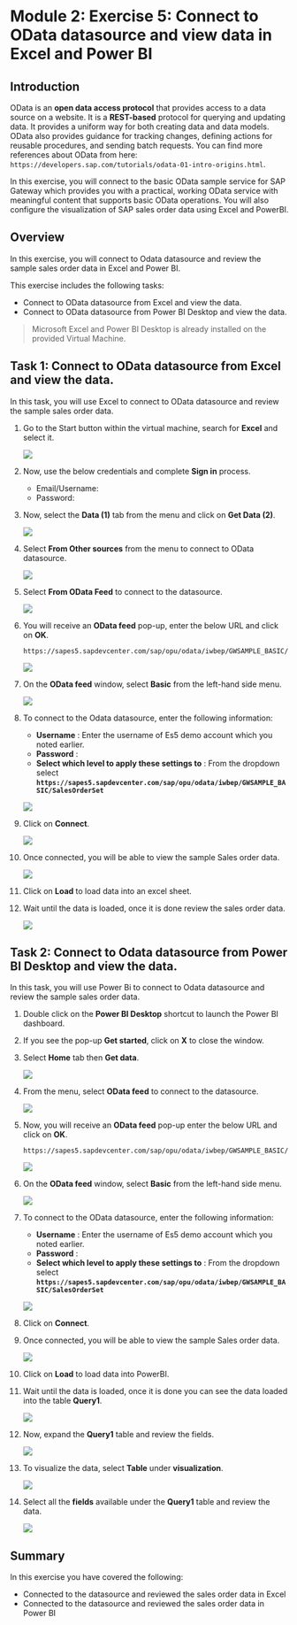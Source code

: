 # Module 2: Exercise 5:	Connect to OData datasource and view data in Excel and Power BI

## Introduction
 
 OData is an **open data access protocol** that provides access to a data source on a website. It is a **REST-based** protocol for querying and updating data. It provides a uniform way for both creating data and data models. OData also provides guidance for tracking changes, defining actions for reusable procedures, and sending batch requests. You can find more references about OData from here: `https://developers.sap.com/tutorials/odata-01-intro-origins.html`.
 
 In this exercise, you will connect to the basic OData sample service for SAP Gateway which provides you with a practical, working OData service with meaningful content that supports basic OData operations. You will also configure the visualization of SAP sales order data using Excel and PowerBI.

## Overview

In this exercise, you will connect to Odata datasource and review the sample sales order data in Excel and Power BI.

This exercise includes the following tasks:

* Connect to OData datasource from Excel and view the data. 
* Connect to OData datasource from Power BI Desktop and view the data.

 > Microsoft Excel and Power BI Desktop is already installed on the provided Virtual Machine.

## Task 1: Connect to OData datasource from Excel and view the data. 

In this task, you will use Excel to connect to OData datasource and review the sample sales order data.

1. Go to the Start button within the virtual machine, search for **Excel** and select it.

   ![](https://github.com/CloudLabsAI-Azure/AIW-SAP-on-Azure/blob/main/media/M2-Ex5-Excel-1.png?raw=true)

1. Now, use the below credentials and complete **Sign in** process.

   * Email/Username: <inject key="AzureAdUserEmail"></inject>
   * Password: <inject key="AzureAdUserPassword"></inject>

1. Now, select the **Data (1)** tab from the menu and click on **Get Data (2)**.

   ![](https://github.com/CloudLabsAI-Azure/AIW-SAP-on-Azure/blob/main/media/M2-Ex5-Excel-2.png?raw=true)

1. Select **From Other sources** from the menu to connect to OData datasource.

   ![](https://github.com/CloudLabsAI-Azure/AIW-SAP-on-Azure/blob/main/media/M2-Ex5-Excel-3.png?raw=true)

1. Select **From OData Feed** to connect to the datasource.

   ![](https://github.com/CloudLabsAI-Azure/AIW-SAP-on-Azure/blob/main/media/M2-Ex5-Excel-4.png?raw=true)
   
1. You will receive an **OData feed** pop-up, enter the below URL and click on **OK**.

   ```
   https://sapes5.sapdevcenter.com/sap/opu/odata/iwbep/GWSAMPLE_BASIC/SalesOrderSet
   ```
   
   ![](https://github.com/CloudLabsAI-Azure/AIW-SAP-on-Azure/blob/main/media/M2-Ex5-Excel-5.png?raw=true)
      
1. On the **OData feed** window, select **Basic** from the left-hand side menu.

   ![](https://github.com/CloudLabsAI-Azure/AIW-SAP-on-Azure/blob/main/media/M2-Ex5-Excel-6.png?raw=true)

1. To connect to the Odata datasource, enter the following information:

   - **Username** : Enter the username of Es5 demo account which you noted earlier.
   - **Password** : <inject key="AzureAdUserPassword"></inject>
   - **Select which level to apply these settings to** : From the dropdown select **`https://sapes5.sapdevcenter.com/sap/opu/odata/iwbep/GWSAMPLE_BASIC/SalesOrderSet`**

   ![](https://github.com/CloudLabsAI-Azure/AIW-SAP-on-Azure/blob/main/media/M2-Ex5-Excel-7.png?raw=true)

1. Click on **Connect**.

   ![](https://github.com/CloudLabsAI-Azure/AIW-SAP-on-Azure/blob/main/media/M2-Ex5-Excel-8.png?raw=true)

1. Once connected, you will be able to view the sample Sales order data.

   ![](https://github.com/CloudLabsAI-Azure/AIW-SAP-on-Azure/blob/main/media/M2-Ex5-Excel-9.png?raw=true)

1. Click on **Load** to load data into an excel sheet.

1. Wait until the data is loaded, once it is done review the sales order data.

   ![](https://github.com/CloudLabsAI-Azure/AIW-SAP-on-Azure/blob/main/media/M2-Ex5-Excel-10.png?raw=true)
   
## Task 2: Connect to Odata datasource from Power BI Desktop and view the data.

In this task, you will use Power Bi to connect to Odata datasource and review the sample sales order data.

1. Double click on the **Power BI Desktop** shortcut to launch the Power BI dashboard.

1. If you see the pop-up **Get started**, click on **X** to close the window.

1. Select **Home** tab then **Get data**.

   ![](https://github.com/CloudLabsAI-Azure/AIW-SAP-on-Azure/blob/main/media/M2-Ex5-powerbi-1.png?raw=true)
   
1. From the menu, select **OData feed** to connect to the datasource.

   ![](https://github.com/CloudLabsAI-Azure/AIW-SAP-on-Azure/blob/main/media/M2-Ex5-powerbi-2.png?raw=true)

1. Now, you will receive an **OData feed** pop-up enter the below URL and click on **OK**.

   ```
   https://sapes5.sapdevcenter.com/sap/opu/odata/iwbep/GWSAMPLE_BASIC/SalesOrderSet
   ```

   ![](https://github.com/CloudLabsAI-Azure/AIW-SAP-on-Azure/blob/main/media/M2-Ex5-powerbi-3.png?raw=true)

1. On the **OData feed** window, select **Basic** from the left-hand side menu.

   ![](https://github.com/CloudLabsAI-Azure/AIW-SAP-on-Azure/blob/main/media/M2-Ex5-powerbi-4.png?raw=true)

1. To connect to the OData datasource, enter the following information:

   - **Username** : Enter the username of Es5 demo account which you noted earlier.
   - **Password** : <inject key="AzureAdUserPassword"></inject>
   - **Select which level to apply these settings to** : From the dropdown select **`https://sapes5.sapdevcenter.com/sap/opu/odata/iwbep/GWSAMPLE_BASIC/SalesOrderSet`**

   ![](https://github.com/CloudLabsAI-Azure/AIW-SAP-on-Azure/blob/main/media/M2-Ex5-powerbi-5.png?raw=true)
  
1. Click on **Connect**.

1. Once connected, you will be able to view the sample Sales order data.

   ![](https://github.com/CloudLabsAI-Azure/AIW-SAP-on-Azure/blob/main/media/M2-Ex5-powerbi-6.png?raw=true)

1. Click on **Load** to load data into PowerBI.

1. Wait until the data is loaded, once it is done you can see the data loaded into the table **Query1**.

   ![](https://github.com/CloudLabsAI-Azure/AIW-SAP-on-Azure/blob/main/media/M2-Ex5-powerbi-7.png?raw=true)

1. Now, expand the **Query1** table and review the fields.

   ![](https://github.com/CloudLabsAI-Azure/AIW-SAP-on-Azure/blob/main/media/M2-Ex5-powerbi-8.png?raw=true)

1. To visualize the data, select **Table** under **visualization**.

   ![](https://github.com/CloudLabsAI-Azure/AIW-SAP-on-Azure/blob/main/media/M2-Ex5-powerbi-9.png?raw=true)

1. Select all the **fields** available under the **Query1** table and review the data.

   ![](https://github.com/CloudLabsAI-Azure/AIW-SAP-on-Azure/blob/main/media/M2-Ex5-powerbi-10.png?raw=true)
   
 
## Summary

In this exercise you have covered the following:

* Connected to the datasource and reviewed the sales order data in Excel
* Connected to the datasource and reviewed the sales order data in Power BI
